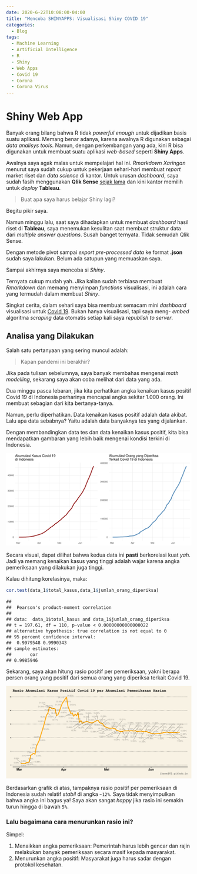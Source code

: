 ```yaml
---
date: 2020-6-22T10:08:00-04:00
title: "Mencoba SHINYAPPS: Visualisasi Shiny COVID 19"
categories:
  - Blog
tags:
  - Machine Learning
  - Artificial Intelligence
  - R
  - Shiny
  - Web Apps
  - Covid 19
  - Corona
  - Corona Virus
---
```


# Shiny Web App

Banyak orang bilang bahwa R tidak *powerful enough* untuk dijadikan
basis suatu aplikasi. Memang benar adanya, karena awalnya R digunakan
sebagai *data analisys tools*. Namun, dengan perkembangan yang ada, kini
R bisa digunakan untuk membuat suatu aplikasi *web-based* seperti
**Shiny Apps**.

Awalnya saya agak malas untuk mempelajari hal ini. *Rmarkdown Xaringan*
menurut saya sudah cukup untuk pekerjaan sehari-hari membuat *report*
market riset dan *data science* di kantor. Untuk urusan *dashboard*,
saya sudah fasih menggunakan **Qlik Sense** [sejak
lama](https://passingthroughresearcher.wordpress.com/2015/06/22/big-data-series-your-big-data-project-starts-with-your-own-data/)
dan kini kantor memilih untuk *deploy* **Tableau**.

> Buat apa saya harus belajar Shiny lagi?

Begitu pikir saya.

Namun minggu lalu, saat saya dihadapkan untuk membuat *dashboard* hasil
riset di **Tableau**, saya menemukan kesulitan saat membuat struktur
data dari *multiple answer questions*. Susah banget ternyata. Tidak
semudah Qlik Sense.

Dengan metode pivot sampai *export pre-processed data* ke format
**.json** sudah saya lakukan. Belum ada satupun yang memuaskan saya.

Sampai akhirnya saya mencoba si *Shiny*.

Ternyata cukup mudah yah. Jika kalian sudah terbiasa membuat *Rmarkdown*
dan memang menyimpan *functions* visualisasi, ini adalah cara yang
termudah dalam membuat *Shiny*.

Singkat cerita, dalam sehari saya bisa membuat semacam mini *dashboard*
visualisasi untuk [Covid 19](https://ikanx.shinyapps.io/covid_19/).
Bukan hanya visualisasi, tapi saya meng- *embed* algoritma *scraping*
data otomatis setiap kali saya *republish to server*.

## Analisa yang Dilakukan

Salah satu pertanyaan yang sering muncul adalah:

> Kapan pandemi ini berakhir?

Jika pada tulisan sebelumnya, saya banyak membahas mengenai *math
modelling*, sekarang saya akan coba melihat dari data yang ada.

Dua minggu pasca lebaran, jika kita perhatikan angka kenaikan kasus
positif Covid 19 di Indonesia perharinya mencapai angka sekitar 1.000
orang. Ini membuat sebagian dari kita bertanya-tanya.

Namun, perlu diperhatikan. Data kenaikan kasus positif adalah data
akibat. Lalu apa data sebabnya? Yaitu adalah data banyaknya tes yang
dijalankan.

Dengan membandingkan data tes dan data kenaikan kasus positif, kita bisa
mendapatkan gambaran yang lebih baik mengenai kondisi terkini di
Indonesia.

<img src="https://raw.githubusercontent.com/ikanx101/belajaR/master/Bukan%20Infografis/Shiny%20COVID%20REAL/2020-06-22-covid-bersinar_files/figure-gfm/unnamed-chunk-1-1.png" width="960" />

Secara visual, dapat dilihat bahwa kedua data ini **pasti** berkorelasi
kuat *yah*. Jadi ya memang kenaikan kasus yang tinggi adalah wajar
karena angka pemeriksaan yang dilakukan juga tinggi.

Kalau dihitung korelasinya, maka:

``` r
cor.test(data_1$total_kasus,data_1$jumlah_orang_diperiksa)
```

    ## 
    ##  Pearson's product-moment correlation
    ## 
    ## data:  data_1$total_kasus and data_1$jumlah_orang_diperiksa
    ## t = 197.61, df = 110, p-value < 0.00000000000000022
    ## alternative hypothesis: true correlation is not equal to 0
    ## 95 percent confidence interval:
    ##  0.9979548 0.9990343
    ## sample estimates:
    ##       cor 
    ## 0.9985946

Sekarang, saya akan hitung rasio positif per pemeriksaan, yakni berapa
persen orang yang positif dari semua orang yang diperiksa terkait Covid
19.

<img src="https://raw.githubusercontent.com/ikanx101/belajaR/master/Bukan%20Infografis/Shiny%20COVID%20REAL/2020-06-22-covid-bersinar_files/figure-gfm/unnamed-chunk-3-1.png" width="960" />

Berdasarkan grafik di atas, tampaknya rasio positif per pemeriksaan di
Indonesia sudah relatif *stabil* di angka `~12%`. Saya tidak
menyimpulkan bahwa angka ini bagus ya\! Saya akan sangat *happy* jika
rasio ini semakin turun hingga di bawah `5%`.

### Lalu bagaimana cara menurunkan rasio ini?

Simpel:

1.  Menaikkan angka pemeriksaan: Pemerintah harus lebih gencar dan rajin
    melakukan banyak pemeriksaan secara masif kepada masyarakat.
2.  Menurunkan angka positif: Masyarakat juga harus sadar dengan
    protokol kesehatan.
